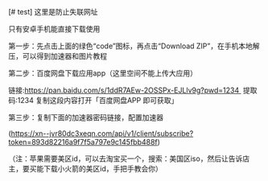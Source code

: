 [# test]
这里是防止失联网址

只有安卓手机能直接下载使用

第一步：先点击上面的绿色“code”图标，再点击“Download ZIP”，在手机本地解压，可以得到加速器和图片教程

第二步：百度网盘下载应用app（这里空间不能上传大应用）

链接:https://pan.baidu.com/s/1ddR7AEw-2OSSPx-EJLlv9g?pwd=1234 
提取码:1234
复制这段内容打开「百度网盘APP 即可获取」

第三步：复制下面的加速器密码链接，配置加速器

(https://xn--jvr80dc3xeqn.com/api/v1/client/subscribe?token=893d82216a9f7f5a797e9c145fbb488f)


（注：苹果需要美区id，可以去淘宝买一个，搜索：美国区iso，然后让告诉店主，要买能下载小火箭的美区id，手把手教会你）
